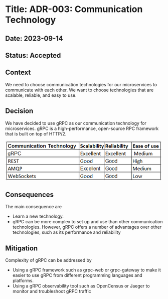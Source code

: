 # Title: ADR-003: Communication Technology
## Date: 2023-09-14
## Status: Accepted

## Context
We need to choose communication technologies for our microservices to communicate with each other. We want to choose technologies that are scalable, reliable, and easy to use.
 
## Decision
We have decided to use gRPC as our communication technology for microservices. gRPC is a high-performance, open-source RPC framework that is built on top of HTTP/2.

![Communication Technology Comparison](CommunicationTechnologyComparison.PNG)
## Consequences
The main consequence are 
* Learn a new technology. 
* gRPC can be more complex to set up and use than other communication technologies.
  However, gRPC offers a number of advantages over other technologies, such as its performance and reliability

## Mitigation
Complexity of gRPC can be addressed by
* Using a gRPC framework such as grpc-web or grpc-gateway to make it easier to use gRPC from different programming languages and platforms.
* Using a gRPC observability tool such as OpenCensus or Jaeger to monitor and troubleshoot gRPC traffic
